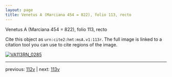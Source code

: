 ```yaml
---
layout: page
title: Venetus A (Marciana 454 = 822), folio 113, recto
---
```


Venetus A (Marciana 454 = 822), folio 113, recto

Cite this object as `urn:cite2:hmt:msA.v1:113r`.  The full image is linked to a citation tool you can use to cite regions of the image.

[![VA113RN_0285](http://www.homermultitext.org/iipsrv?IIIF=/project/homer/pyramidal/deepzoom/hmt/vaimg/2017a/VA113RN_0285.tif/full/800,/0/default.jpg)](http://www.homermultitext.org/ict2/?urn=urn:cite2:hmt:vaimg.2017a:VA113RN_0285) 

---

previous:  [112v](../112v/) | next: [113v](../113v/)